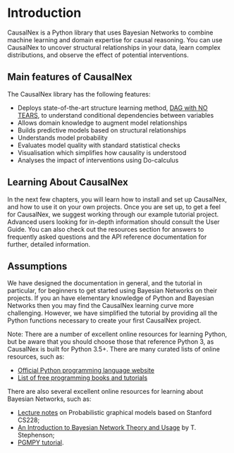 # Introduction


CausalNex is a Python library that uses Bayesian Networks to combine machine learning and domain expertise for causal reasoning.
You can use CausalNex to uncover structural relationships in your data, learn complex distributions,
and observe the effect of potential interventions.

## Main features of CausalNex

The CausalNex library has the following features:

- Deploys state-of-the-art structure learning method, [DAG with NO TEARS](https://papers.nips.cc/paper/8157-dags-with-no-tears-continuous-optimization-for-structure-learning.pdf), to understand conditional dependencies between variables
- Allows domain knowledge to augment model relationships
- Builds predictive models based on structural relationships
- Understands model probability
- Evaluates model quality with standard statistical checks
- Visualisation which simplifies how causality is understood
- Analyses the impact of interventions using Do-calculus

## Learning About CausalNex

In the next few chapters, you will learn how to install and set up CausalNex, and how to use it on your own projects.
Once you are set up, to get a feel for CausalNex, we suggest working through our example tutorial project.
Advanced users looking for in-depth information should consult the User Guide.
You can also check out the resources section for answers to frequently asked questions and the API reference documentation for further, detailed information.

## Assumptions

We have designed the documentation in general, and the tutorial in particular, for beginners to get started using Bayesian Networks on their projects. If you an have elementary knowledge of Python and Bayesian Networks then you may find the CausalNex learning curve more challenging. However, we have simplified the tutorial by providing all the Python functions necessary to create your first CausalNex project.

Note: There are a number of excellent online resources for learning Python, but be aware that
you should choose those that reference Python 3, as CausalNex is built for Python 3.5+.
There are many curated lists of online resources, such as:

- [Official Python programming language website](https://www.python.org/)
- [List of free programming books and tutorials](https://github.com/EbookFoundation/free-programming-books/blob/master/free-programming-books.md#python)

There are also several excellent online resources for learning about Bayesian Networks, such as:

- [Lecture notes](https://ermongroup.github.io/cs228-notes/) on Probabilistic graphical models based on Stanford CS228;
- [An Introduction to Bayesian Network Theory and Usage](http://infoscience.epfl.ch/record/82584) by T. Stephenson;
- [PGMPY tutorial](https://github.com/pgmpy/pgmpy_notebook/blob/master/notebooks/2.%20Bayesian%20Networks.ipynb).
